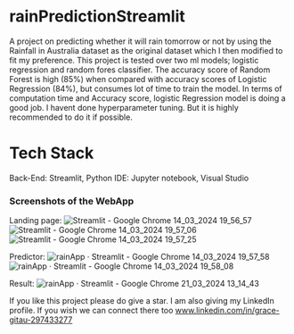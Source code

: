 # rainPredictionStreamlit

A project on predicting whether it will rain tomorrow or not by using the Rainfall in Australia dataset as the original dataset which I then modified to fit my preference. This project is tested over two ml models; logistic regression and random fores classifier. The accuracy score of Random Forest is high (85%) when compared with accuracy scores of Logistic Regression (84%), but consumes lot of time to train the model. In terms of computation time and Accuracy score, logistic Regression model is doing a good job. I havent done hyperparameter tuning. But it is highly recommended to do it if possible.

# Tech Stack
Back-End: Streamlit, Python
IDE: Jupyter notebook, Visual Studio

### Screenshots of the WebApp
Landing page:
![Streamlit - Google Chrome 14_03_2024 19_56_57](https://github.com/Divinegrace05/rainPredictionStreamlit/assets/134943380/a47b700f-6cdf-477d-9b20-63d07f3bcdda)
![Streamlit - Google Chrome 14_03_2024 19_57_06](https://github.com/Divinegrace05/rainPredictionStreamlit/assets/134943380/1e225c2a-bb50-4ed4-85e3-7e49bd69f99f)
![Streamlit - Google Chrome 14_03_2024 19_57_25](https://github.com/Divinegrace05/rainPredictionStreamlit/assets/134943380/e4966f86-90ee-40c7-aa89-1859ff53b6de)

Predictor:
![rainApp · Streamlit - Google Chrome 14_03_2024 19_57_58](https://github.com/Divinegrace05/rainPredictionStreamlit/assets/134943380/8798663b-1d89-4f5f-a14e-dce8f2092b2b)
![rainApp · Streamlit - Google Chrome 14_03_2024 19_58_08](https://github.com/Divinegrace05/rainPredictionStreamlit/assets/134943380/48d96f53-a962-473a-827c-c4657a34bcdd)

Result:
![rainApp · Streamlit - Google Chrome 21_03_2024 13_14_43](https://github.com/Divinegrace05/rainPredictionStreamlit/assets/134943380/f76586b1-8862-4af0-a029-7e50bb3d6f1a)


If you like this project please do give a star. I am also giving my LinkedIn profile. If you wish we can connect there too
www.linkedin.com/in/grace-gitau-297433277

